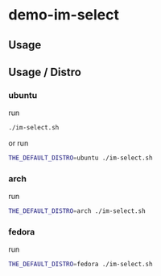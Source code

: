 

# demo-im-select


## Usage


## Usage / Distro


### ubuntu

run

``` sh
./im-select.sh
```

or run

``` sh
THE_DEFAULT_DISTRO=ubuntu ./im-select.sh
```


### arch

run

``` sh
THE_DEFAULT_DISTRO=arch ./im-select.sh
```


### fedora

run

``` sh
THE_DEFAULT_DISTRO=fedora ./im-select.sh
```
